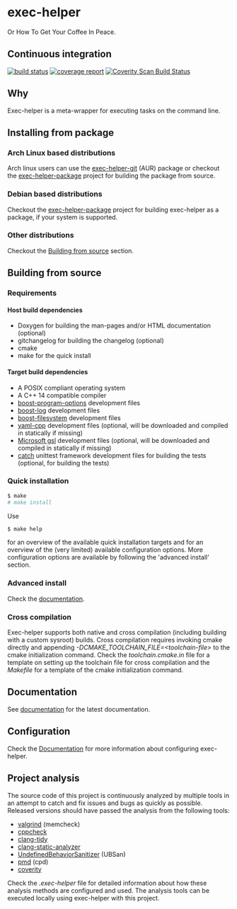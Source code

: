 # exec-helper
Or How To Get Your Coffee In Peace.

## Continuous integration
[![build status](https://gitlab.com/bverhagen/exec-helper/badges/master/build.svg)](https://gitlab.com/bverhagen/exec-helper/commits/master)
[![coverage report](https://gitlab.com/bverhagen/exec-helper/badges/master/coverage.svg)](https://gitlab.com/bverhagen/exec-helper/commits/master)
[![Coverity Scan Build Status](https://scan.coverity.com/projects/exec-helper/badge.svg)](https://scan.coverity.com/projects/exec-helper)

## Why
Exec-helper is a meta-wrapper for executing tasks on the command line.

## Installing from package
### Arch Linux based distributions
Arch linux users can use the [exec-helper-git](https://aur.archlinux.org/packages/exec-helper-git) (AUR) package or checkout the [exec-helper-package](https://github.com/bverhagen/exec-helper-package) project for building the package from source.

### Debian based distributions
Checkout the [exec-helper-package](https://github.com/bverhagen/exec-helper-package) project for building exec-helper as a package, if your system is supported.

### Other distributions
Checkout the [Building from source](#building-from-source) section.

## Building from source
### Requirements
#### Host build dependencies
- Doxygen for building the man-pages and/or HTML documentation (optional)
- gitchangelog for building the changelog (optional)
- cmake
- make for the quick install

#### Target build dependencies
- A POSIX compliant operating system
- A C++ 14 compatible compiler
- [boost-program-options](https://github.com/boostorg/program_options) development files
- [boost-log](https://github.com/boostorg/log) development files
- [boost-filesystem](https://github.com/boostorg/filesystem) development files
- [yaml-cpp](https://github.com/jbeder/yaml-cpp) development files (optional, will be downloaded and compiled in statically if missing)
- [Microsoft gsl](https://github.com/Microsoft/GSL) development files (optional, will be downloaded and compiled in statically if missing)
- [catch](https://github.com/philsquared/Catch) unittest framework development files for building the tests (optional, for building the tests)

### Quick installation
```sh
$ make
# make install
```

Use
```sh
$ make help
```
for an overview of the available quick installation targets and for an overview of the (very limited) available configuration options. More configuration options are available by following the 'advanced install' section.

### Advanced install
Check the [documentation](http://bverhagen.gitlab.io/exec-helper/docs/html/index.html).

### Cross compilation
Exec-helper supports both native and cross compilation (including building with a custom sysroot) builds. Cross compilation requires invoking cmake directly and appending *-DCMAKE_TOOLCHAIN_FILE=\<toolchain-file\>* to the cmake initialization command. Check the _toolchain.cmake.in_ file for a template on setting up the toolchain file for cross compilation and the _Makefile_ for a template of the cmake initialization command.

## Documentation
See [documentation](http://bverhagen.gitlab.io/exec-helper/docs/html/index.html) for the latest documentation.

## Configuration
Check the [Documentation](http://bverhagen.gitlab.io/exec-helper/docs/html/index.html) for more information about configuring exec-helper.

## Project analysis
The source code of this project is continuously analyzed by multiple tools in an attempt to catch and fix issues and bugs as quickly as possible. Released versions should have passed the analysis from the following tools:
- [valgrind](http://valgrind.org) (memcheck)
- [cppcheck](http://cppcheck.sourceforge.net)
- [clang-tidy](http://clang.llvm.org/extra/clang-tidy)
- [clang-static-analyzer](https://clang-analyzer.llvm.org)
- [UndefinedBehaviorSanitizer](https://clang.llvm.org/docs/UndefinedBehaviorSanitizer.html) (UBSan)
- [pmd](https://pmd.github.io) (cpd)
- [coverity](https://scan.coverity.com/projects/exec-helper)

Check the _.exec-helper_ file for detailed information about how these analysis methods are configured and used. The analysis tools can be executed locally using exec-helper with this project.
